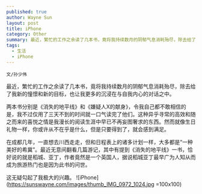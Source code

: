 ```yaml
---
published: true
author: Wayne Sun
layout: post
title: iPhone
category: Other
summary: 最近，繁忙的工作之余读了几本书，竟将我持续数月的阴郁气息消耗殆尽，除去给了我新的憧憬和新的目标，也让我更多的沉浸在与自我内心的对话之中。
tags:
  - 生活
  - iPhone
---
```


`文/孙少伟`

最近，繁忙的工作之余读了几本书，竟将我持续数月的阴郁气息消耗殆尽，除去给了我新的憧憬和新的目标，也让我更多的沉浸在与自我内心的对话之中。

两本书分别是《消失的地平线》和《嫌疑人X的献身》，令我自己都不敢相信的是，我不过仅用了三天不到的时间就一口气读完了他们。这种异乎寻常的高效和随之而来的喜悦之情是我漫长的阅读生涯中早已不再妄图奢求的东西。然而就像生日礼物一样，你或许从不在乎是什么，但是只要得到了，就会感到满足。 

在成都几年，一直想去川西走走，但和日程表上的诸多计划一样，大多都是“一种美好的希冀”。最近无意间翻看几篇游记，其中有提到《消失的地平线》一书，恰好说的就是稻城、亚丁，作者竟然是一个英国人，据说稻城亚丁最早广为人知从而成为旅游热门也是因为此书的问世。

这无疑勾起了我极大的兴趣。
![iPhone](https://sunswayne.com/images/thumb_IMG_0972_1024.jpg =100x100)

